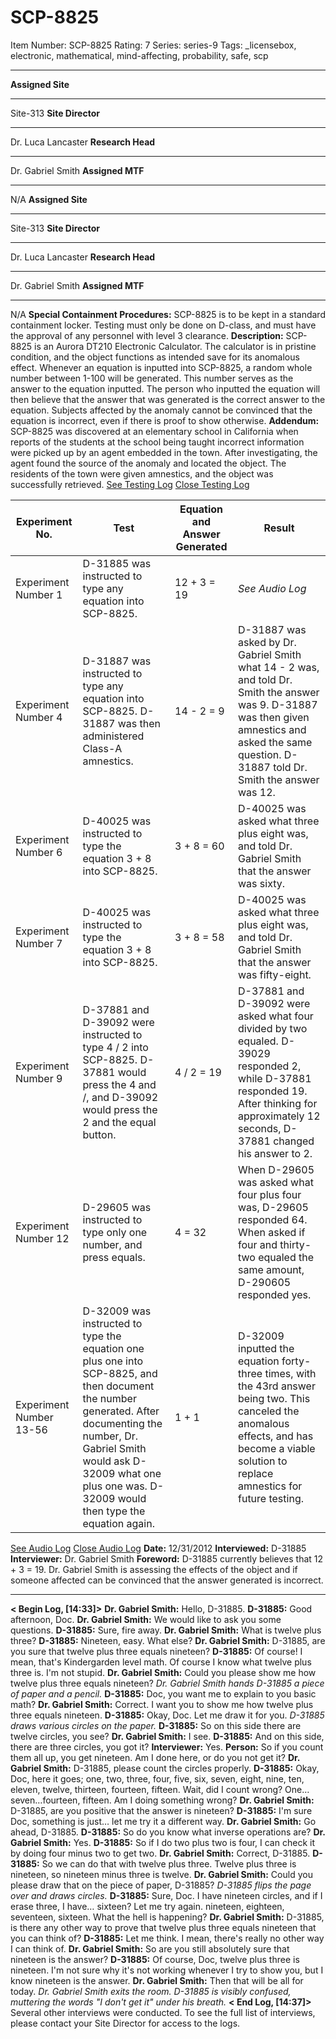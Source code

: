 # SCP-8825
Item Number: SCP-8825
Rating: 7
Series: series-9
Tags: _licensebox, electronic, mathematical, mind-affecting, probability, safe, scp

---

**Assigned Site**
* * *
Site-313
**Site Director**
* * *
Dr. Luca Lancaster
**Research Head**
* * *
Dr. Gabriel Smith
**Assigned MTF**
* * *
N/A
**Assigned Site**
* * *
Site-313
**Site Director**
* * *
Dr. Luca Lancaster
**Research Head**
* * *
Dr. Gabriel Smith
**Assigned MTF**
* * *
N/A
**Special Containment Procedures:** SCP-8825 is to be kept in a standard containment locker. Testing must only be done on D-class, and must have the approval of any personnel with level 3 clearance.
**Description:** SCP-8825 is an Aurora DT210 Electronic Calculator. The calculator is in pristine condition, and the object functions as intended save for its anomalous effect. Whenever an equation is inputted into SCP-8825, a random whole number between 1-100 will be generated. This number serves as the answer to the equation inputted. The person who inputted the equation will then believe that the answer that was generated is the correct answer to the equation. Subjects affected by the anomaly cannot be convinced that the equation is incorrect, even if there is proof to show otherwise.
**Addendum:** SCP-8825 was discovered at an elementary school in California when reports of the students at the school being taught incorrect information were picked up by an agent embedded in the town. After investigating, the agent found the source of the anomaly and located the object. The residents of the town were given amnestics, and the object was successfully retrieved.
[See Testing Log](javascript:;)
[Close Testing Log](javascript:;)
  
Experiment No. | Test | Equation and Answer Generated | Result  
---|---|---|---  
Experiment Number 1 | D-31885 was instructed to type any equation into SCP-8825. | 12 + 3 = 19 | _See Audio Log_  
Experiment Number 4 | D-31887 was instructed to type any equation into SCP-8825. D-31887 was then administered Class-A amnestics. | 14 - 2 = 9 | D-31887 was asked by Dr. Gabriel Smith what 14 - 2 was, and told Dr. Smith the answer was 9. D-31887 was then given amnestics and asked the same question. D-31887 told Dr. Smith the answer was 12.  
Experiment Number 6 | D-40025 was instructed to type the equation 3 + 8 into SCP-8825. | 3 + 8 = 60 | D-40025 was asked what three plus eight was, and told Dr. Gabriel Smith that the answer was sixty.  
Experiment Number 7 | D-40025 was instructed to type the equation 3 + 8 into SCP-8825. | 3 + 8 = 58 | D-40025 was asked what three plus eight was, and told Dr. Gabriel Smith that the answer was fifty-eight.  
Experiment Number 9 | D-37881 and D-39092 were instructed to type 4 / 2 into SCP-8825. D-37881 would press the 4 and /, and D-39092 would press the 2 and the equal button. | 4 / 2 = 19 | D-37881 and D-39092 were asked what four divided by two equaled. D-39029 responded 2, while D-37881 responded 19. After thinking for approximately 12 seconds, D-37881 changed his answer to 2.  
Experiment Number 12 | D-29605 was instructed to type only one number, and press equals. | 4 = 32 | When D-29605 was asked what four plus four was, D-29605 responded 64. When asked if four and thirty-two equaled the same amount, D-290605 responded yes.  
Experiment Number 13-56 | D-32009 was instructed to type the equation one plus one into SCP-8825, and then document the number generated. After documenting the number, Dr. Gabriel Smith would ask D-32009 what one plus one was. D-32009 would then type the equation again. | 1 + 1 | D-32009 inputted the equation forty-three times, with the 43rd answer being two. This canceled the anomalous effects, and has become a viable solution to replace amnestics for future testing.  
[See Audio Log](javascript:;)
[Close Audio Log](javascript:;)
**Date:** 12/31/2012
**Interviewed:** D-31885
**Interviewer:** Dr. Gabriel Smith
**Foreword:** D-31885 currently believes that 12 + 3 = 19. Dr. Gabriel Smith is assessing the effects of the object and if someone affected can be convinced that the answer generated is incorrect.
* * *
**< Begin Log, [14:33]>**
**Dr. Gabriel Smith:** Hello, D-31885.
**D-31885:** Good afternoon, Doc.
**Dr. Gabriel Smith:** We would like to ask you some questions.
**D-31885:** Sure, fire away.
**Dr. Gabriel Smith:** What is twelve plus three?
**D-31885:** Nineteen, easy. What else?
**Dr. Gabriel Smith:** D-31885, are you sure that twelve plus three equals nineteen?
**D-31885:** Of course! I mean, that's Kindergarden level math. Of course I know what twelve plus three is. I'm not stupid.
**Dr. Gabriel Smith:** Could you please show me how twelve plus three equals nineteen?
_Dr. Gabriel Smith hands D-31885 a piece of paper and a pencil._
**D-31885:** Doc, you want me to explain to you basic math?
**Dr. Gabriel Smith:** Correct. I want you to show me how twelve plus three equals nineteen.
**D-31885:** Okay, Doc. Let me draw it for you.
_D-31885 draws various circles on the paper._
**D-31885:** So on this side there are twelve circles, you see?
**Dr. Gabriel Smith:** I see.
**D-31885:** And on this side, there are three circles, you got it?
**Interviewer:** Yes.
**Person:** So if you count them all up, you get nineteen. Am I done here, or do you not get it?
**Dr. Gabriel Smith:** D-31885, please count the circles properly.
**D-31885:** Okay, Doc, here it goes; one, two, three, four, five, six, seven, eight, nine, ten, eleven, twelve, thirteen, fourteen, fifteen. Wait, did I count wrong? One…seven…fourteen, fifteen. Am I doing something wrong?
**Dr. Gabriel Smith:** D-31885, are you positive that the answer is nineteen?
**D-31885:** I'm sure Doc, something is just… let me try it a different way.
**Dr. Gabriel Smith:** Go ahead, D-31885.
**D-31885:** So do you know what inverse operations are?
**Dr. Gabriel Smith:** Yes.
**D-31885:** So if I do two plus two is four, I can check it by doing four minus two to get two.
**Dr. Gabriel Smith:** Correct, D-31885.
**D-31885:** So we can do that with twelve plus three. Twelve plus three is nineteen, so nineteen minus three is twelve.
**Dr. Gabriel Smith:** Could you please draw that on the piece of paper, D-31885?
_D-31885 flips the page over and draws circles._
**D-31885:** Sure, Doc. I have nineteen circles, and if I erase three, I have… sixteen? Let me try again. nineteen, eighteen, seventeen, sixteen. What the hell is happening?
**Dr. Gabriel Smith:** D-31885, is there any other way to prove that twelve plus three equals nineteen that you can think of?
**D-31885:** Let me think. I mean, there's really no other way I can think of.
**Dr. Gabriel Smith:** So are you still absolutely sure that nineteen is the answer?
**D-31885:** Of course, Doc, twelve plus three is nineteen. I'm not sure why it's not working whenever I try to show you, but I know nineteen is the answer.
**Dr. Gabriel Smith:** Then that will be all for today.
_Dr. Gabriel Smith exits the room. D-31885 is visibly confused, muttering the words "I don't get it" under his breath._
**< End Log, [14:37]>**
Several other interviews were conducted. To see the full list of interviews, please contact your Site Director for access to the logs.